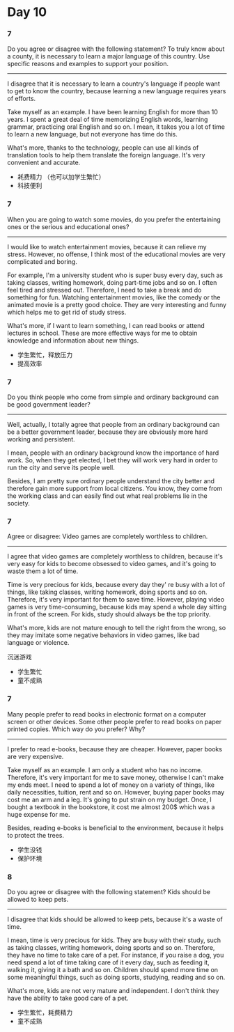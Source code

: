 # Day 10

### 7

Do you agree or disagree with the following statement? To truly know about a county, it is necessary to learn a major language of this country. Use specific reasons and examples to support your position.

---

I disagree that it is necessary to learn a country's language if people want to get to know the country, because learning a new language requires years of efforts.

Take myself as an example. I have been learning English for more than 10 years. I spent a great deal of time memorizing English words, learning grammar, practicing oral English and so on. I mean, it takes you a lot of time to learn a new language, but not everyone has time do this.

What's more, thanks to the technology, people can use all kinds of translation tools to help them translate the foreign language. It's very convenient and accurate.

- 耗费精力
  （也可以加学生繁忙）
- 科技便利

### 7

When you are going to watch some movies, do you prefer the entertaining ones or the serious and educational ones?

---

I would like to watch entertainment movies, because it can relieve my stress. However, no offense, I think most of the educational movies are very complicated and boring.

For example, I'm a university student who is super busy every day, such as taking classes, writing homework, doing part-time jobs and so on. I often feel tired and stressed out. Therefore, I need to take a break and do something for fun. Watching entertainment movies, like the comedy or the animated movie is a pretty good choice. They are very interesting and funny which helps me to get rid of study stress.

What's more, if I want to learn something, I can read books or attend lectures in school. These are more effective ways for me to obtain knowledge and information about new things.

- 学生繁忙，释放压力
- 提高效率

### 7

Do you think people who come from simple and ordinary background can be good government leader?

---

Well, actually, I totally agree that people from an ordinary background can be a better government leader, because they are obviously more hard working and persistent.

I mean, people with an ordinary background know the importance of hard work. So, when they get elected, I bet they will work very hard in order to run the city and serve its people well.

Besides, I am pretty sure ordinary people understand the city better and therefore gain more support from local citizens. You know, they come from the working class and can easily find out what real problems lie in the society.

### 7

Agree or disagree: Video games are completely worthless to children.

---

I agree that video games are completely worthless to children, because it's very easy for kids to become obsessed to video games, and it's going to waste them a lot of time.

Time is very precious for kids, because every day they' re busy with a lot of things, like taking classes, writing homework, doing sports and so on. Therefore, it's very important for them to save time. However, playing video games is very time-consuming, because kids may spend a whole day sitting in front of the screen. For kids, study should always be the top priority.

What's more, kids are not mature enough to tell the right from the wrong, so they may imitate some negative behaviors in video games, like bad language or violence.

沉迷游戏

- 学生繁忙
- 童不成熟

### 7

Many people prefer to read books in electronic format on a computer screen or other devices. Some other people prefer to read books on paper printed copies. Which way do you prefer? Why?

---

I prefer to read e-books, because they are cheaper. However, paper books are very expensive.

Take myself as an example. I am only a student who has no income. Therefore, it's very important for me to save money, otherwise I can't make my ends meet. I need to spend a lot of money on a variety of things, like daily necessities, tuition, rent and so on. However, buying paper books may cost me an arm and a leg. It's going to put strain on my budget. Once, I bought a textbook in the bookstore, it cost me almost 200$ which was a huge expense for me.

Besides, reading e-books is beneficial to the environment, because it helps to protect the trees.

- 学生没钱
- 保护环境

### 8

Do you agree or disagree with the following statement? Kids should be allowed to keep pets.

---

I disagree that kids should be allowed to keep pets, because it's a waste of time.

I mean, time is very precious for kids. They are busy with their study, such as taking classes, writing homework, doing sports and so on. Therefore, they have no time to take care of a pet. For instance, if you raise a dog, you need spend a lot of time taking care of it every day, such as feeding it, walking it, giving it a bath and so on. Children should spend more time on some meaningful things, such as doing sports, studying, reading and so on.

What's more, kids are not very mature and independent. I don't think they have the ability to take good care of a pet.

- 学生繁忙，耗费精力
- 童不成熟
